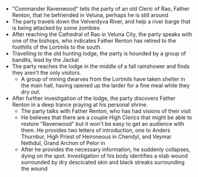 - "Commander Ravenwood" tells the party of an old Cleric of Rao, Father Renton, that he befriended in Veluna, perhaps he is still around
- The party travels down the Velverdyva River, and help a river barge that is being attacked by some zombies
- After reaching the Cathedral of Rao in Veluna City, the party speaks with one of the bishops, who indicates Father Renton has retired
    to the foothills of the Lortmils to the south.
- Travelling to the old hunting lodge, the party is hounded by a group of bandits, lead by the Jackal
- The party reaches the lodge in the middle of a fall rainshower and finds they aren't the only visitors.
    - A group of mining dwarves from the Lortmils have taken shelter in the main hall, having opened up the larder for a fine meal while they dry out.
- After further investigation of the lodge, the party discovers Father Renton in a deep trance praying at his personal shrine.
    - The party talks with Father Renton, who has had visions of their visit
    - He believes that there are a couple High Clerics that might be able to restore "Ravenwood" but it won't be easy to get an audience with them.
      He provides two letters of introduction, one to Anders Thurnbur, High Priest of Heironeous in Chendyl, and Veymar Nethdul, Grand Archon of Pelor in <City>
    - After he provides the necessary information, he suddenly collapses, dying on the spot. Investigation of his body identifies a stab wound surrounded by dry
      descicated skin and black streaks surrounding the wound
